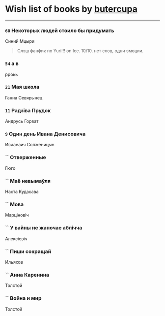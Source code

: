 # Wish list of books by [butercupa](http://vk.com/id193697993)
---

### `60` Некоторых людей стоило бы придумать
Синий Мцыри
> Слэш фанфик по Yuri!!! on Ice.
> 10/10.
> нет слов, одни эмоции.

### `54` а в
рроьь

### `21` Мая школа
Ганна Севярынец

### `11` Радзіва Прудок
Андрусь Горват

### `9` Один день Ивана Денисовича
Исааеаич Солженицын

### `` Отверженные
Гюго

### `` Маё невымаўля
Наста Кудасава

### `` Мова
Марціновіч

### `` У вайны не жаночае аблічча
Алексіевіч

### `` Пиши сокращай
Ильяхов

### `` Анна Каренина
Толстой

### `` Война и мир
Толстой

